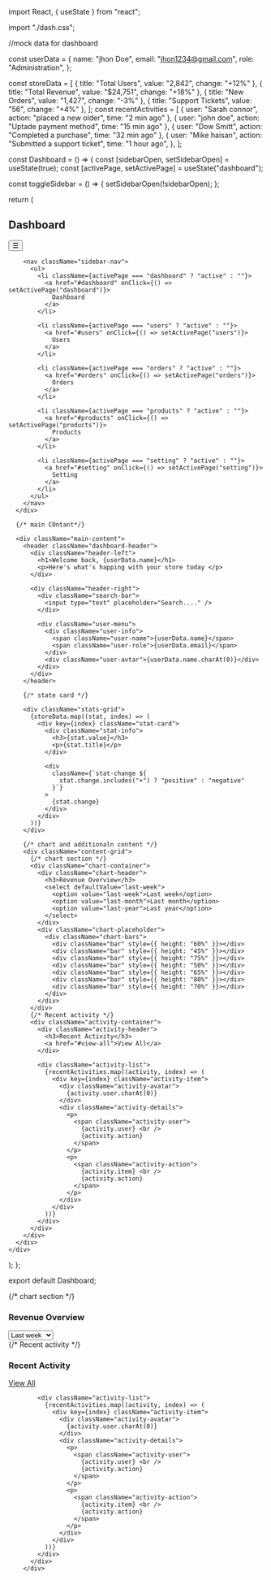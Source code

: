 import React, { useState } from "react";

import "./dash.css";

//mock data for dashboard

const userData = {
name: "jhon Doe",
email: "jhon1234@gmail.com",
role: "Administration",
};

const storeData = [
{ title: "Total Users", value: "2,842", change: "+12%" },
{ title: "Total Revenue", value: "$24,751", change: "+18%" },
{ title: "New Orders", value: "1,427", change: "-3%" },
{ title: "Support Tickets", value: "56", change: "+4%" },
];
const recentActivities = [
{ user: "Sarah connor", action: "placed a new older", time: "2 min ago" },
{ user: "john doe", action: "Uptade payment method", time: "15 min ago" },
{ user: "Dow Smitt", action: "Completed a purchase", time: "32 min ago" },
{
user: "Mike haisan",
action: "Submitted a support ticket",
time: "1 hour ago",
},
];

const Dashboard = () => {
const [sidebarOpen, setSidebarOpen] = useState(true);
const [activePage, setActivePage] = useState("dashboard");

const toggleSidebar = () => {
setSidebarOpen(!sidebarOpen);
};

return (
<div
className={`dashboard-container ${
        sidebarOpen ? "sidebar-open" : "sidebar-collapsed"
      }`} >
<div className="sidebar">
<div className="sidebar-header">
<h2>Dashboard</h2>
<button className="sidebar-toggle" onClick={toggleSidebar}>
☰
</button>
</div>

        <nav className="sidebar-nav">
          <ul>
            <li className={activePage === "dashboard" ? "active" : ""}>
              <a href="#dashboard" onClick={() => setActivePage("dashboard")}>
                Dashboard
              </a>
            </li>

            <li className={activePage === "users" ? "active" : ""}>
              <a href="#users" onClick={() => setActivePage("users")}>
                Users
              </a>
            </li>

            <li className={activePage === "orders" ? "active" : ""}>
              <a href="#orders" onClick={() => setActivePage("orders")}>
                Orders
              </a>
            </li>

            <li className={activePage === "products" ? "active" : ""}>
              <a href="#products" onClick={() => setActivePage("products")}>
                Products
              </a>
            </li>

            <li className={activePage === "setting" ? "active" : ""}>
              <a href="#setting" onClick={() => setActivePage("setting")}>
                Setting
              </a>
            </li>
          </ul>
        </nav>
      </div>

      {/* main COntant*/}

      <div className="main-content">
        <header className="dashboard-header">
          <div className="header-left">
            <h1>Welcome back, {userData.name}</h1>
            <p>Here's what's happing with your store today </p>
          </div>

          <div className="header-right">
            <div className="search-bar">
              <input type="text" placeholder="Search...." />
            </div>

            <div className="user-menu">
              <div className="user-info">
                <span className="user-name">{userData.name}</span>
                <span className="user-role">{userData.email}</span>
              </div>
              <div className="user-avtar">{userData.name.charAt(0)}</div>
            </div>
          </div>
        </header>

        {/* state card */}

        <div className="stats-grid">
          {storeData.map((stat, index) => (
            <div key={index} className="stat-card">
              <div className="stat-info">
                <h3>{stat.value}</h3>
                <p>{stat.title}</p>
              </div>

              <div
                className={`stat-change ${
                  stat.change.includes("+") ? "positive" : "negative"
                }`}
              >
                {stat.change}
              </div>
            </div>
          ))}
        </div>

        {/* chart and additionaln content */}
        <div className="content-grid">
          {/* chart section */}
          <div className="chart-container">
            <div className="chart-header">
              <h3>Revenue Overview</h3>
              <select defaultValue="last-week">
                <option value="last-week">Last week</option>
                <option value="last-month">Last month</option>
                <option value="last-year">Last year</option>
              </select>
            </div>
            <div className="chart-placeholder">
              <div className="chart-bars">
                <div className="bar" style={{ height: "60%" }}></div>
                <div className="bar" style={{ height: "45%" }}></div>
                <div className="bar" style={{ height: "75%" }}></div>
                <div className="bar" style={{ height: "50%" }}></div>
                <div className="bar" style={{ height: "65%" }}></div>
                <div className="bar" style={{ height: "80%" }}></div>
                <div className="bar" style={{ height: "70%" }}></div>
              </div>
            </div>
          </div>
          {/* Recent activity */}
          <div className="activity-container">
            <div className="activity-header">
              <h3>Recent Activity</h3>
              <a href="#view-all">View All</a>
            </div>

            <div className="activity-list">
              {recentActivities.map((activity, index) => (
                <div key={index} className="activity-item">
                  <div className="activity-avatar">
                    {activity.user.charAt(0)}
                  </div>
                  <div className="activity-details">
                    <p>
                      <span className="activity-user">
                        {activity.user} <br />
                        {activity.action}
                      </span>
                    </p>
                    <p>
                      <span className="activity-action">
                        {activity.item} <br />
                        {activity.action}
                      </span>
                    </p>
                  </div>
                </div>
              ))}
            </div>
          </div>
        </div>
      </div>
    </div>

);
};

export default Dashboard;



<div className="content-grid">
          {/* chart section */}
          <div className="chart-container">
            <div className="chart-header">
              <h3>Revenue Overview</h3>
              <select defaultValue="last-week">
                <option value="last-week">Last week</option>
                <option value="last-month">Last month</option>
                <option value="last-year">Last year</option>
              </select>
            </div>
            <div className="chart-placeholder">
              <div className="chart-bars">
                <div className="bar" style={{ height: "60%" }}></div>
                <div className="bar" style={{ height: "45%" }}></div>
                <div className="bar" style={{ height: "75%" }}></div>
                <div className="bar" style={{ height: "50%" }}></div>
                <div className="bar" style={{ height: "65%" }}></div>
                <div className="bar" style={{ height: "80%" }}></div>
                <div className="bar" style={{ height: "70%" }}></div>
              </div>
            </div>
          </div>
          {/* Recent activity */}
          <div className="activity-container">
            <div className="activity-header">
              <h3>Recent Activity</h3>
              <a href="#view-all">View All</a>
            </div>

            <div className="activity-list">
              {recentActivities.map((activity, index) => (
                <div key={index} className="activity-item">
                  <div className="activity-avatar">
                    {activity.user.charAt(0)}
                  </div>
                  <div className="activity-details">
                    <p>
                      <span className="activity-user">
                        {activity.user} <br />
                        {activity.action}
                      </span>
                    </p>
                    <p>
                      <span className="activity-action">
                        {activity.item} <br />
                        {activity.action}
                      </span>
                    </p>
                  </div>
                </div>
              ))}
            </div>
          </div>
        </div>